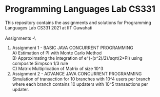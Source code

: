 # Programming Languages Lab CS331

This repository contains the assignments and solutions for Programming Languages Lab CS331 2021 at IIT Guwahati\
\
Assignments -\

1) Assignment 1 - BASIC JAVA CONCURRENT PROGRAMMING\
        A) Estimation of PI with Monte Carlo Method\
        B) Approximating the  integration of e^{-(x^2)/2}/sqrt(2*PI) using composite Simpson 1/3 rule\
        C) Matrix Multiplication of Matrix of size 10^3
2) Assignment 2 - ADVANCE JAVA CONCURRENT PROGRAMMING\
        Simulation of transaction for 10 branches with 10^4 users per branch where each branch contains 10 updaters with 10^5 transactions per updater.        
